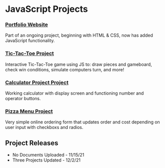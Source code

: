 # JavaScript Projects

### [Portfolio Website](https://taylor-peters.github.io/)

Part of an ongoing project, beginning with HTML & CSS, now has added JavaScript functionality. 

### [Tic-Tac-Toe Project](https://github.com/taylor-peters/JavaScript-Projects/tree/main/JavaScript%20Projects/TicTacToe)

Interactive Tic-Tac-Toe game using JS to: draw pieces and gameboard, check win conditions, simulate computers turn, and more!

### [Calculator Project Project](https://github.com/taylor-peters/JavaScript-Projects/tree/main/JavaScript%20Projects/Calculator)

Working calculator with display screen and functioning number and operator buttons.

### [Pizza Menu Project](https://github.com/taylor-peters/JavaScript-Projects/tree/main/JavaScript%20Projects/Pizza_Project)

Very simple online ordering form that updates order and cost depending on user input with checkboxs and radios.

## Project Releases

- No Documents Uploaded - 11/15/21
- Three Projects Updated - 12/2/21

